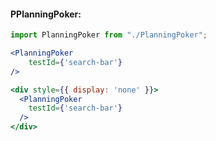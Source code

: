 #### PPlanningPoker:

```jsx
import PlanningPoker from "./PlanningPoker";

<PlanningPoker
    testId={'search-bar'}
/>
```


```jsx noeditor
<div style={{ display: 'none' }}>
  <PlanningPoker
    testId={'search-bar'}
  />
</div>
```

